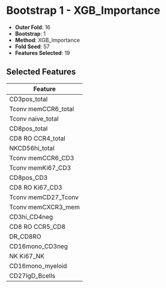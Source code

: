 # Bootstrap 1 - XGB_Importance

- **Outer Fold**: 16
- **Bootstrap**: 1
- **Method**: XGB_Importance
- **Fold Seed**: 57
- **Features Selected**: 19

## Selected Features

| Feature |
|---------|
| CD3pos_total |
| Tconv memCCR6_total |
| Tconv naive_total |
| CD8pos_total |
| CD8 RO CCR4_total |
| NKCD56hi_total |
| Tconv memCCR6_CD3 |
| Tconv memKi67_CD3 |
| CD8pos_CD3 |
| CD8  RO Ki67_CD3 |
| Tconv memCD27_Tconv |
| Tconv memCXCR3_mem |
| CD3hi_CD4neg |
| CD8 RO CCR5_CD8 |
| DR_CD8RO |
| CD16mono_CD3neg |
| NK Ki67_NK |
| CD16mono_myeloid |
| CD27IgD_Bcells |

